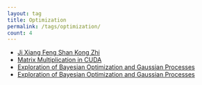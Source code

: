 ```yaml
---
layout: tag
title: Optimization
permalink: /tags/optimization/
count: 4
---
```


- [Ji Xiang Feng Shan Kong Zhi ](https://waynehsucn.github.io//blog/2024/%E6%9C%BA%E7%AE%B1%E9%A3%8E%E6%89%87%E6%8E%A7%E5%88%B6/)
- [Matrix Multiplication in CUDA](https://kharshit.github.io/blog/2024/06/07/matrix-multiplication-cuda)
- [Exploration of Bayesian Optimization and Gaussian Processes](/blog/tech/2022/10/14/Exploration-of-Bayesian-Optimization-&-Gaussian-Processes.html)
- [Exploration of Bayesian Optimization and Gaussian Processes](/blog/tech/2022/10/14/Exploration-of-Bayesian-Optimization-&-Gaussian-Processes.html)
